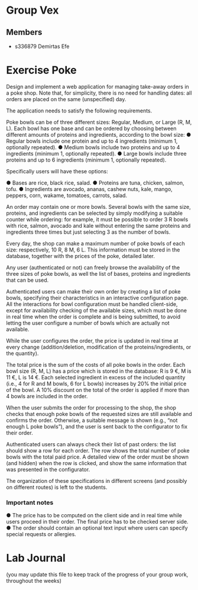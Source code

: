 # Group Vex

## Members

- s336879 Demirtas Efe

# Exercise Poke

Design and implement a web application for managing take-away orders in a poke shop. Note that, for
simplicity, there is no need for handling dates: all orders are placed on the same (unspecified) day.

The application needs to satisfy the following requirements.

Poke bowls can be of three different sizes: Regular, Medium, or Large (R, M, L). Each bowl has one base
and can be ordered by choosing between different amounts of proteins and ingredients, according to
the bowl size:
● Regular bowls include one protein and up to 4 ingredients (minimum 1, optionally repeated).
● Medium bowls include two proteins and up to 4 ingredients (minimum 1, optionally repeated).
● Large bowls include three proteins and up to 6 ingredients (minimum 1, optionally repeated).

Specifically users will have these options:

● Bases are rice, black rice, salad.
● Proteins are tuna, chicken, salmon, tofu.
● Ingredients are avocado, ananas, cashew nuts, kale, mango, peppers, corn, wakame, tomatoes,
carrots, salad.

An order may contain one or more bowls. Several bowls with the same size, proteins, and ingredients
can be selected by simply modifying a suitable counter while ordering: for example, it must be possible
to order 3 R bowls with rice, salmon, avocado and kale without entering the same proteins and
ingredients three times but just selecting 3 as the number of bowls.

Every day, the shop can make a maximum number of poke bowls of each size: respectively, 10 R, 8 M, 6
L. This information must be stored in the database, together with the prices of the poke, detailed later.

Any user (authenticated or not) can freely browse the availability of the three sizes of poke bowls, as
well the list of bases, proteins and ingredients that can be used.

Authenticated users can make their own order by creating a list of poke bowls, specifying their
characteristics in an interactive configuration page. All the interactions for bowl configuration must be
handled client-side, except for availability checking of the available sizes, which must be done in real
time when the order is complete and is being submitted, to avoid letting the user configure a number of
bowls which are actually not available.

While the user configures the order, the price is updated in real time at every change (addition/deletion,
modification of the proteins/ingredients, or the quantity).

The total price is the sum of the costs of all poke bowls in the order. Each bowl size (R, M, L) has a price
which is stored in the database: R is 9 €, M is 11 €, L is 14 €.
Each selected ingredient in excess of the included quantity (i.e., 4 for R and M bowls, 6 for L bowls)
increases by 20% the initial price of the bowl. A 10% discount on the total of the order is applied if more
than 4 bowls are included in the order.

When the user submits the order for processing to the shop, the shop checks that enough poke bowls of
the requested sizes are still available and confirms the order. Otherwise, a suitable message is shown
(e.g., “not enough L poke bowls”), and the user is sent back to the configurator to fix their order.

Authenticated users can always check their list of past orders: the list should show a row for each order.
The row shows the total number of poke bowls with the total paid price. A detailed view of the order
must be shown (and hidden) when the row is clicked, and show the same information that was
presented in the configurator.

The organization of these specifications in different screens (and possibly on different routes) is left to
the students.

### Important notes

● The price has to be computed on the client side and in real time while users proceed in their
order. The final price has to be checked server side.
● The order should contain an optional text input where users can specify special requests or
allergies.

# Lab Journal

(you may update this file to keep track of the progress of your group work, throughout the weeks)
